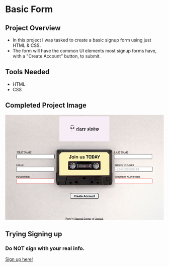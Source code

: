 # Basic Form

## Project Overview 
- In this project I was tasked to create a basic signup form using just HTML & CSS.
- The form will have the common UI elements most signup forms have, with a "Create Account" button, to submit.

## Tools Needed 
- HTML
- CSS

## Completed Project Image 
![Form image](https://github.com/Sorbari2016/basic_form/blob/main/assets/Form%20image.png) 

## Trying Signing up
### Do NOT sign with your  real info. 
[Sign up here!](https://sorbari2016.github.io/basic_form/)
